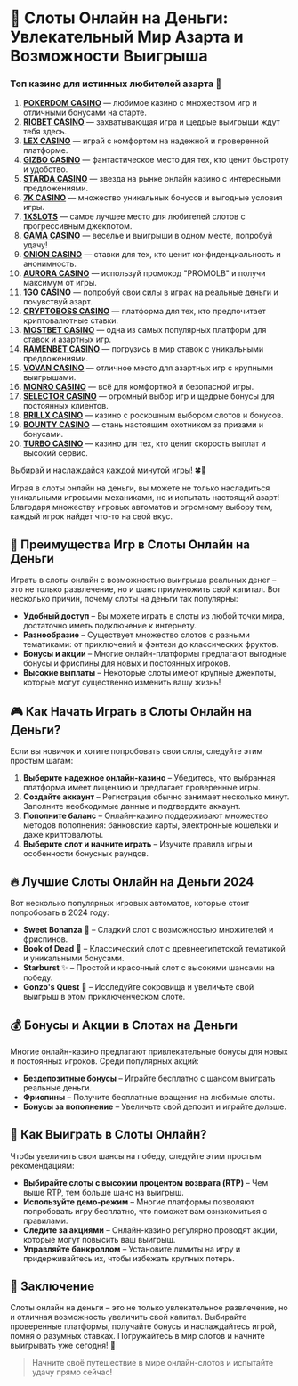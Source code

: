 # 🎰 Слоты Онлайн на Деньги: Увлекательный Мир Азарта и Возможности Выигрыша
### Топ казино для истинных любителей азарта 🎰

1. **[POKERDOM CASINO](https://brandplay.link/Bxg7SC7H)** — любимое казино с множеством игр и отличными бонусами на старте.
2. **[RIOBET CASINO](https://brandplay.link/dtx89f2L)** — захватывающая игра и щедрые выигрыши ждут тебя здесь.
3. **[LEX CASINO](https://brandplay.link/2HFTmBc8)** — играй с комфортом на надежной и проверенной платформе.
4. **[GIZBO CASINO](https://gizbo-tea02.com/c8e962e89)** — фантастическое место для тех, кто ценит быстроту и удобство.
5. **[STARDA CASINO](https://brandplay.link/cpFQbWKn)** — звезда на рынке онлайн казино с интересными предложениями.
6. **[7K CASINO](https://brandplay.link/dd46bNgD)** — множество уникальных бонусов и выгодные условия игры.
7. **[1XSLOTS](https://brandplay.link/R4xfxqdm)** — самое лучшее место для любителей слотов с прогрессивным джекпотом.
8. **[GAMA CASINO](https://brandplay.link/zrZpLFTP)** — веселье и выигрыши в одном месте, попробуй удачу!
9. **[ONION CASINO](https://obclk001-2d.top/click?offer_id=986&partner_id=10542&landing_id=1798&utm_medium=affiliate&sub_1=oncasino3)** — ставки для тех, кто ценит конфиденциальность и анонимность.
10. **[AURORA CASINO](https://10trafic-stat2.com/click/668546566bcc6313411604c7/6766/15114/subaccount?promocode=PROMOLB)** — используй промокод "PROMOLB" и получи максимум от игры.
11. **[1GO CASINO](https://1go-ircp01.com/ce015f410)** — попробуй свои силы в играх на реальные деньги и почувствуй азарт.
12. **[CRYPTOBOSS CASINO](https://cryptobossc.online/d847bcfa9)** — платформа для тех, кто предпочитает криптовалютные ставки.
13. **[MOSTBET CASINO](https://ktbtis024ifqfn0mst.com/beQs)** — одна из самых популярных платформ для ставок и азартных игр.
14. **[RAMENBET CASINO](https://get.saltyram.com/ru/registration?apkpop=0&partner=p24970p3296034p5526)** — погрузись в мир ставок с уникальными предложениями.
15. **[VOVAN CASINO](https://vovan.site/d2375cf9b)** — отличное место для азартных игр с крупными выигрышами.
16. **[MONRO CASINO](https://mnr-ircp01.com/c3ce72a2c)** — всё для комфортной и безопасной игры.
17. **[SELECTOR CASINO](https://gosel.pl/SELVK)** — огромный выбор игр и щедрые бонусы для постоянных клиентов.
18. **[BRILLX CASINO](https://brillx.pub/BRIVK)** — казино с роскошным выбором слотов и бонусов.
19. **[BOUNTY CASINO](https://bounty-casino.de/BOVK)** — стань настоящим охотником за призами и бонусами.
20. **[TURBO CASINO](https://turbo-casino.pro/TURVK)** — казино для тех, кто ценит скорость выплат и высокий сервис.

Выбирай и наслаждайся каждой минутой игры! 🍀🎰

Играя в слоты онлайн на деньги, вы можете не только насладиться уникальными игровыми механиками, но и испытать настоящий азарт! Благодаря множеству игровых автоматов и огромному выбору тем, каждый игрок найдет что-то на свой вкус. 

## 🤑 Преимущества Игр в Слоты Онлайн на Деньги

Играть в слоты онлайн с возможностью выигрыша реальных денег – это не только развлечение, но и шанс приумножить свой капитал. Вот несколько причин, почему слоты на деньги так популярны:

- **Удобный доступ** – Вы можете играть в слоты из любой точки мира, достаточно иметь подключение к интернету.
- **Разнообразие** – Существует множество слотов с разными тематиками: от приключений и фэнтези до классических фруктов.
- **Бонусы и акции** – Многие онлайн-платформы предлагают выгодные бонусы и фриспины для новых и постоянных игроков.
- **Высокие выплаты** – Некоторые слоты имеют крупные джекпоты, которые могут существенно изменить вашу жизнь!

## 🎮 Как Начать Играть в Слоты Онлайн на Деньги?

Если вы новичок и хотите попробовать свои силы, следуйте этим простым шагам:

1. **Выберите надежное онлайн-казино** – Убедитесь, что выбранная платформа имеет лицензию и предлагает проверенные игры.
2. **Создайте аккаунт** – Регистрация обычно занимает несколько минут. Заполните необходимые данные и подтвердите аккаунт.
3. **Пополните баланс** – Онлайн-казино поддерживают множество методов пополнения: банковские карты, электронные кошельки и даже криптовалюты.
4. **Выберите слот и начните играть** – Изучите правила игры и особенности бонусных раундов.

## 🔥 Лучшие Слоты Онлайн на Деньги 2024

Вот несколько популярных игровых автоматов, которые стоит попробовать в 2024 году:

- **Sweet Bonanza** 🍬 – Сладкий слот с возможностью множителей и фриспинов.
- **Book of Dead** 📜 – Классический слот с древнеегипетской тематикой и уникальными бонусами.
- **Starburst** ✨ – Простой и красочный слот с высокими шансами на победу.
- **Gonzo's Quest** 🗿 – Исследуйте сокровища и увеличьте свой выигрыш в этом приключенческом слоте.

## 💰 Бонусы и Акции в Слотах на Деньги

Многие онлайн-казино предлагают привлекательные бонусы для новых и постоянных игроков. Среди популярных акций:

- **Бездепозитные бонусы** – Играйте бесплатно с шансом выиграть реальные деньги.
- **Фриспины** – Получите бесплатные вращения на любимые слоты.
- **Бонусы за пополнение** – Увеличьте свой депозит и играйте дольше.

## 🎲 Как Выиграть в Слоты Онлайн?

Чтобы увеличить свои шансы на победу, следуйте этим простым рекомендациям:

- **Выбирайте слоты с высоким процентом возврата (RTP)** – Чем выше RTP, тем больше шанс на выигрыш.
- **Используйте демо-режим** – Многие платформы позволяют попробовать игру бесплатно, что поможет вам ознакомиться с правилами.
- **Следите за акциями** – Онлайн-казино регулярно проводят акции, которые могут повысить ваш выигрыш.
- **Управляйте банкроллом** – Установите лимиты на игру и придерживайтесь их, чтобы избежать крупных потерь.

## 🌟 Заключение

Слоты онлайн на деньги – это не только увлекательное развлечение, но и отличная возможность увеличить свой капитал. Выбирайте проверенные платформы, получайте бонусы и наслаждайтесь игрой, помня о разумных ставках. Погружайтесь в мир слотов и начните выигрывать уже сегодня! 🎉

> Начните своё путешествие в мире онлайн-слотов и испытайте удачу прямо сейчас!


